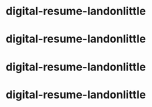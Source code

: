 # digital-resume-landonlittle
# digital-resume-landonlittle
# digital-resume-landonlittle
# digital-resume-landonlittle
